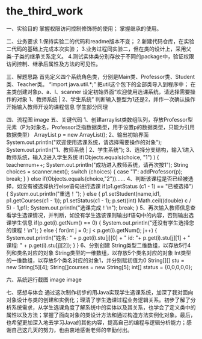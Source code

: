 # the_third_work
一、实验目的
掌握权限访问控制修饰符的使用；  掌握继承的使用。

二、业务要求
1.保持实验二的代码和readme版本不变；  2.新建代码仓库，在实验二代码的基础上完成本次实验；  3.业务过程同实验二，但在类的设计上，采用父类-子类的继承关系定义。  4.测试实体类分别存放于不同的package中，验证权限访问控制、继承后属性及方法的可见性。

三、解题思路
首先定义四个系统角色类，分别是Main类、Professor类、Student类、Teacher类。
“import java.util.*;” 把util这个包下的全部类导入到程序中；
在主类创建对象p、a、l、scanner
设定初始界面“欢迎使用选课系统，请选择需要操作的对象 1、教师系统 | 2、学生系统”
判断输入整型为1还是2，并作一次确认操作
开始输入教师开设的课程信息
学生部分同理

四、流程图
image 五、关键代码
1、创建arraylist类数组队列，存放Professor型元素（P为对象名，Professor泛指数据类型，用于设置p的数据类型，只能为引用数据类型）
ArrayList p = new ArrayList();
2、输出初始界面
System.out.println("欢迎使用选课系统，请选择需要操作的对象");
System.out.println("1、教师系统 | 2、学生系统");
3、选择分支结构，输入1进入教师系统，输入2进入学生系统
if(Objects.equals(choice, "1") ) {
teachernum++;
System.out.println("成功进入教师系统，请再次按1");
String choices = scanner.next();
switch (choices) {
case "1":
addProfessor(p);
break;
}
}
else if(Objects.equals(choice,"2"))……
4、判断该课程是否已经被选择，如没有被选择执行else语句进行选课
if(p1.getStatus (c1 - 1) == "已被选择") {
System.out.println("重选！");
} else {
p1.setStudent(name,id1, p1.getCourses(c1 - 1));
p1.setStatus(c1 - 1);
p.set((int) Math.ceil((double) c / 5) - 1,p1);
System.out.println("选课完成！\n");
break;
}
5、再次输入教师信息查看学生选课情况，并判断，如没有学生选该课则输出if语句中的内容，否则输出选课学生信息
if(p.get(i).getNum() == 0) {
System.out.println("还没有学生选择您的课程！\n");
} else {
for(int j = 0; j < p.get(i).getNum(); j++) {
System.out.println("姓名: " + p.get(i).stu[j][0] + " id: "+ p.get(i).stu[j][1] + " 课程: " + p.get(i).stu[j][2]);
}
}
6、分别创建 String类型二维数组，以存放5行4列和类名对应的对象
String类型的一维数组，以存放5个类名对应的对象
Int类型的一维数组，以存放5个类名对应的对象1，并分别赋初值为0
String[][] stu = new String[5][4];
String[]courses = new String[5];
int[] status = {0,0,0,0,0};

六、系统运行截图
image image

七、感想与体会
通过这次制作初步的用Java实现学生选课系统，加深了我对面向对象设计与类的创建和实例化；理清了学生选课过程业务逻辑关系。初步了解了分析系统需求，从学生选课角度了解系统中的实体以及其关系，也学会了定义类中的属性以及方法；掌握了面向对象的类设计方法和通过构造方法实例化对象。最后，也希望更加深入地去学习Java的其他内容，提高自己的编程与逻辑分析能力；感谢自己这几天的努力，也由衷地感谢老师的辛勤付出。
